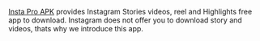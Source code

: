 <a href="https://instaproapkz.net/">Insta Pro APK</a> provides Instagram Stories videos, reel and Highlights free app to download.
Instagram does not offer you to download story and videos, thats why we introduce this app.
